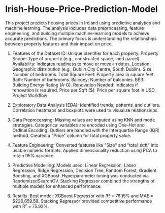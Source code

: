 # Irish-House-Price-Prediction-Model
This project predicts housing prices in Ireland using predictive analytics and machine learning. The analysis includes data preprocessing, feature engineering, and building multiple machine-learning models to achieve accurate predictions. The primary focus is understanding the relationships between property features and their impact on price.

1. Features of the Dataset
ID: Unique identifier for each property.
Property Scope: Type of property (e.g., constructed space, land parcel).
Availability: Indicates readiness to move or move-in dates.
Location: Geographic distribution (e.g., Dublin City Centre, South Dublin).
Size: Number of bedrooms.
Total Square Feet: Property area in square feet.
Bath: Number of bathrooms.
Balcony: Number of balconies.
BER: Building Energy Rating (A-G).
Renovation Needed: Indicates if renovation is required.
Price per Sqft ($): Price per square foot in USD.
Project Workflow

2. Exploratory Data Analysis (EDA):
Identified trends, patterns, and outliers.
Correlation heatmaps and boxplots were used to visualize relationships.

3. Data Preprocessing:
Missing values are imputed using KNN and mode strategies.
Categorical variables are encoded using One-Hot and Ordinal Encoding.
Outliers are handled with the Interquartile Range (IQR) method.
Created a "Price" column for total property value.

4. Feature Engineering:
Converted features like "Size" and "total_sqft" into usable numeric formats.
Applied dimensionality reduction using PCA to retain 95% variance.

5. Predictive Modelling:
Models used: Linear Regression, Lasso Regression, Ridge Regression, Decision Tree, Random Forest, Gradient Boosting, and XGBoost.
Hyperparameter tuning was conducted via RandomizedSearchCV.
Stacking Regressor combined the strengths of multiple models for enhanced performance.

6. Results:
Best model: XGBoost Regressor with R² = 76.15% and MAE = $226,659.58.
Stacking Regressor provided competitive performance with R² = 75.92%.



